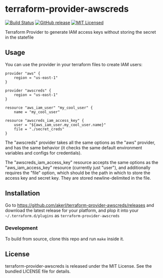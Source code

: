 terraform-provider-awscreds
=========

[![Build Status](https://img.shields.io/travis/com/akerl/terraform-provider-awscreds.svg)](https://travis-ci.com/akerl/terraform-provider-awscreds)
[![GitHub release](https://img.shields.io/github/release/akerl/terraform-provider-awscreds.svg)](https://github.com/akerl/terraform-provider-awscreds/releases)
[![MIT Licensed](https://img.shields.io/badge/license-MIT-green.svg)](https://tldrlegal.com/license/mit-license)

Terraform Provider to generate IAM access keys without storing the secret in the statefile

## Usage

You can use the provider in your terraform files to create IAM users:

```
provider "aws" {
    region = "us-east-1"
}

provider "awscreds" {
    region = "us-east-1"
}

resource "aws_iam_user" "my_cool_user" {
    name = "my_cool_user"

resource "awscreds_iam_access_key" {
    user = "${aws_iam_user.my_cool_user.name}"
    file = "./secret_creds"
}
```

The "awscreds" provider takes all the same options as the "aws" provider, and has the same behavior (it checks the same default environment variables and configs for credentials).

The "awscreds_iam_access_key" resource accepts the same options as the "aws_iam_access_key" resource (currently just "user"), and additionally requires the "file" option, which should be the path in which to store the access key and secret key. They are stored newline-delimited in the file.

## Installation

Go to https://github.com/akerl/terraform-provider-awscreds/releases and download the latest release for your platform, and plop it into your `~/.terraform.d/plugins` as `terraform-provider-awscreds`

### Development

To build from source, clone this repo and run `make` inside it.

## License

terraform-provider-awscreds is released under the MIT License. See the bundled LICENSE file for details.
